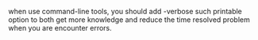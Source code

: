 when use command-line tools, you should add -verbose such printable option  to both get more knowledge and reduce the time resolved problem when you are encounter errors.
